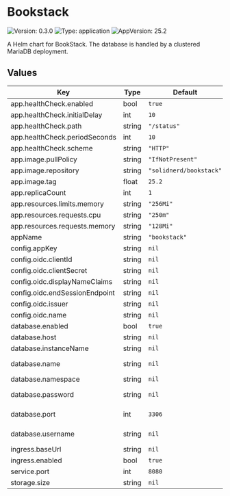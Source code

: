 # Bookstack

![Version: 0.3.0](https://img.shields.io/badge/Version-0.3.0-informational?style=flat-square) ![Type: application](https://img.shields.io/badge/Type-application-informational?style=flat-square) ![AppVersion: 25.2](https://img.shields.io/badge/AppVersion-25.2-informational?style=flat-square)

A Helm chart for BookStack. The database is handled by a clustered MariaDB deployment.

## Values

| Key | Type | Default | Description |
|-----|------|---------|-------------|
| app.healthCheck.enabled | bool | `true` |  |
| app.healthCheck.initialDelay | int | `10` |  |
| app.healthCheck.path | string | `"/status"` |  |
| app.healthCheck.periodSeconds | int | `10` |  |
| app.healthCheck.scheme | string | `"HTTP"` |  |
| app.image.pullPolicy | string | `"IfNotPresent"` |  |
| app.image.repository | string | `"solidnerd/bookstack"` |  |
| app.image.tag | float | `25.2` |  |
| app.replicaCount | int | `1` |  |
| app.resources.limits.memory | string | `"256Mi"` |  |
| app.resources.requests.cpu | string | `"250m"` |  |
| app.resources.requests.memory | string | `"128Mi"` |  |
| appName | string | `"bookstack"` |  |
| config.appKey | string | `nil` |  |
| config.oidc.clientId | string | `nil` |  |
| config.oidc.clientSecret | string | `nil` |  |
| config.oidc.displayNameClaims | string | `nil` |  |
| config.oidc.endSessionEndpoint | string | `nil` |  |
| config.oidc.issuer | string | `nil` |  |
| config.oidc.name | string | `nil` | OIDC name |
| database.enabled | bool | `true` |  |
| database.host | string | `nil` |  |
| database.instanceName | string | `nil` |  |
| database.name | string | `nil` | Database name |
| database.namespace | string | `nil` |  |
| database.password | string | `nil` | Database password |
| database.port | int | `3306` | Database port |
| database.username | string | `nil` | Database user |
| ingress.baseUrl | string | `nil` |  |
| ingress.enabled | bool | `true` |  |
| service.port | int | `8080` |  |
| storage.size | string | `nil` |  |
